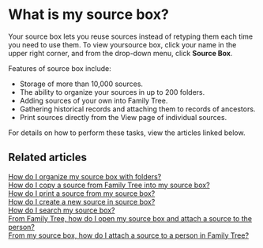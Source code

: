 


# What is my source box?
















Your source box lets you reuse sources instead of retyping them each time you need to use them. To view yoursource box, click your name in the upper right corner, and from the drop\-down menu, click **Source Box**.

Features of source box include:  


* Storage of more than 10,000 sources.
* The ability to organize your sources in up to 200 folders.
* Adding sources of your own into Family Tree.
* Gathering historical records and attaching them to records of ancestors.
* Print sources directly from the View page of individual sources.

For details on how to perform these tasks, view the articles linked below.

## Related articles


[How do I organize my source box with folders?](https://www.familysearch.org/en/help/helpcenter/article/how-do-i-use-the-folders-in-source-box)  
[How do I copy a source from Family Tree into my source box?](https://www.familysearch.org/en/help/helpcenter/article/how-do-i-copy-a-source-from-source-box)  
[How do I print a source from my source box?](https://www.familysearch.org/en/help/helpcenter/article/how-do-i-print-a-source-from-my-source-box)  
[How do I create a new source in source box?](https://www.familysearch.org/en/help/helpcenter/article/how-do-i-create-a-new-source-in-source-box)  
[How do I search my source box?](https://www.familysearch.org/en/help/helpcenter/article/how-do-i-search-my-source-box)  
[From Family Tree, how do I open my source box and attach a source to the person?](https://www.familysearch.org/en/help/helpcenter/article/how-do-i-attach-source-from-source-box)  
[From my source box, how do I attach a source to a person in Family Tree?](https://www.familysearch.org/en/help/helpcenter/article/from-my-source-box-how-do-i-attach-a-source-to-a-person-in-family-tree)












